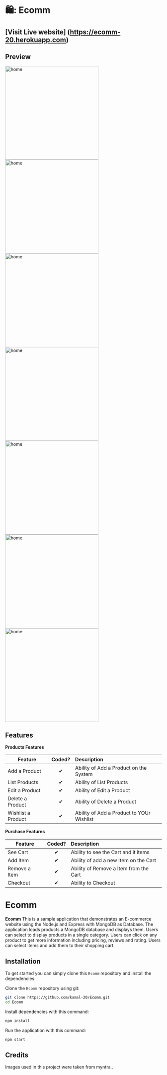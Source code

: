 
# 🛍️: Ecomm
## [Visit Live website] (https://ecomm-20.herokuapp.com)

## Preview
<img src="https://res.cloudinary.com/dsys26psh/image/upload/v1621157061/WhatsApp_Image_2021-05-16_at_14.48.49_emdj6d.jpg" alt="home" width="300" />     <img src="https://res.cloudinary.com/dsys26psh/image/upload/v1621157793/WhatsApp_Image_2021-05-16_at_14.48.50_sacfsd.jpg" alt="home" width="300" />     <img src="https://res.cloudinary.com/dsys26psh/image/upload/v1621157793/WhatsApp_Image_2021-05-16_at_14.48.50_1_q3jakl.jpg" alt="home" width="300" />     <img src="https://res.cloudinary.com/dsys26psh/image/upload/v1621157792/WhatsApp_Image_2021-05-16_at_14.48.51_ayv8wz.jpg" alt="home" width="300" />     <img src="https://res.cloudinary.com/dsys26psh/image/upload/v1621157792/WhatsApp_Image_2021-05-16_at_14.48.52_xucmsf.jpg" alt="home" width="300" />     <img src="https://res.cloudinary.com/dsys26psh/image/upload/v1621157792/WhatsApp_Image_2021-05-16_at_14.51.09_feywap.jpg" alt="home" width="300" />     <img src="https://res.cloudinary.com/dsys26psh/image/upload/v1621157792/WhatsApp_Image_2021-05-16_at_14.48.52_1_xhvruj.jpg" alt="home" width="300" />


## Features

<b>Products Features</b>

| Feature  |  Coded?       | Description  |
|----------|:-------------:|:-------------|
| Add a Product | &#10004; | Ability of Add a Product on the System |
| List Products | &#10004; | Ability of List Products |
| Edit a Product | &#10004; | Ability of Edit a Product |
| Delete a Product | &#10004; | Ability of Delete a Product |
| Wishlist a Product | &#10004; | Ability of Add a Product to YOUr Wishlist |

<b>Purchase Features</b>

| Feature  |  Coded?       | Description  |
|----------|:-------------:|:-------------|
| See Cart | &#10004; | Ability to see the Cart and it items |
| Add Item | &#10004; | Ability of add a new Item on the Cart |
| Remove a Item | &#10004; | Ability of Remove a Item from the Cart |
| Checkout | &#10004; | Ability to Checkout |

# Ecomm

**Ecomm** This is a sample application that demonstrates an E-commerce website using the Node.js and Express with MongoDB as Database. The application loads 
products a MongoDB database and displays them. Users can select to display products in a single category. Users can 
click on any product to get more information including pricing, reviews and rating. Users can select items and 
add them to their shopping cart

## Installation

To get started  you can simply clone this `Ecomm` repository and install the dependencies.

Clone the `Ecomm` repository using git:

```bash
git clone https://github.com/kamal-20/Ecomm.git
cd Ecomm
```

Install dependencies with this command:
```bash
npm install
```

Run the application with this command:
```bash
npm start
```



## Credits
Images used in this project were taken from myntra..
